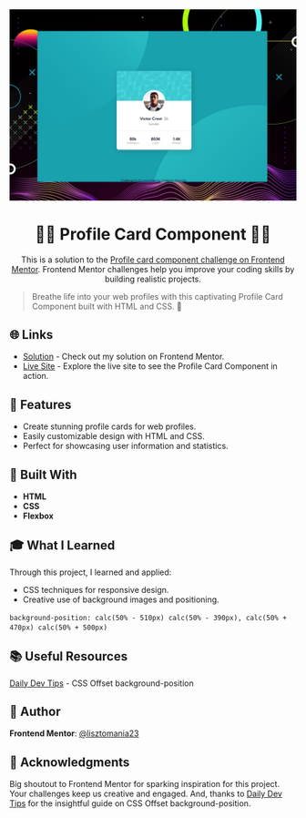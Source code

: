 <div align="center">
  <img src="./design/desktop-preview.jpg" alt="Profile Card Component">
</div>
<h1 align="center">🧑‍💼 Profile Card Component 🧑‍💼</h1>
<div align="center">
  <p>This is a solution to the <a href="https://www.frontendmentor.io/challenges/profile-card-component-cfArpWshJ">Profile card component challenge on Frontend Mentor</a>. Frontend Mentor challenges help you improve your coding skills by building realistic projects.</p>
</div>

>Breathe life into your web profiles with this captivating Profile Card Component built with HTML and CSS. 🌟


## 🌐 Links
- [Solution](https://www.frontendmentor.io/solutions/profile-card-flexbox-layout-and-transformation-MfFAbItr9J) - Check out my solution on Frontend Mentor.
- [Live Site](https://lisztomania23.github.io/frontend-mentor-challenges/profile-card-component/) - Explore the live site to see the Profile Card Component in action.


## 💼 Features

- Create stunning profile cards for web profiles.
- Easily customizable design with HTML and CSS.
- Perfect for showcasing user information and statistics.

## 🧰 Built With

- **HTML**
- **CSS**
- **Flexbox**


## 🎓 What I Learned

Through this project, I learned and applied:

- CSS techniques for responsive design.
- Creative use of background images and positioning. 
  
`background-position: calc(50% - 510px) calc(50% - 390px), calc(50% + 470px) calc(50% + 500px)`


## 📚 Useful Resources

[Daily Dev Tips](https://daily-dev-tips.com/posts/css-offset-background-position/) - CSS Offset background-position

## 👤 Author

**Frontend Mentor**: [@lisztomania23](https://www.frontendmentor.io/profile/lisztomania23)


## 🙏 Acknowledgments

Big shoutout to Frontend Mentor for sparking inspiration for this project. Your challenges keep us creative and engaged. And, thanks to [Daily Dev Tips](https://daily-dev-tips.com/) for the insightful guide on CSS Offset background-position.
